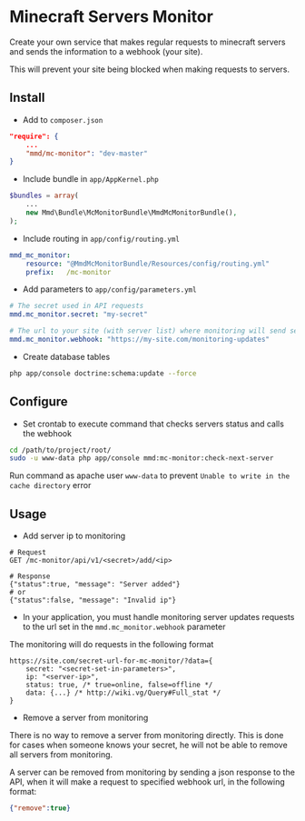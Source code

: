 # Minecraft Servers Monitor

Create your own service that makes regular requests to minecraft servers and sends the information to a webhook (your site).

This will prevent your site being blocked when making requests to servers.

## Install

* Add to `composer.json`

```json
"require": {
    ...
    "mmd/mc-monitor": "dev-master"
}
```

* Include bundle in `app/AppKernel.php`

```php
$bundles = array(
    ...
    new Mmd\Bundle\McMonitorBundle\MmdMcMonitorBundle(),
);
```

* Include routing in `app/config/routing.yml`

```yml
mmd_mc_monitor:
    resource: "@MmdMcMonitorBundle/Resources/config/routing.yml"
    prefix:   /mc-monitor
```

* Add parameters to `app/config/parameters.yml`

```yml
# The secret used in API requests
mmd.mc_monitor.secret: "my-secret"

# The url to your site (with server list) where monitoring will send servers status updates
mmd.mc_monitor.webhook: "https://my-site.com/monitoring-updates"
```

* Create database tables

```sh
php app/console doctrine:schema:update --force
```

## Configure

* Set crontab to execute command that checks servers status and calls the webhook

```sh
cd /path/to/project/root/
sudo -u www-data php app/console mmd:mc-monitor:check-next-server
```

Run command as apache user `www-data` to prevent `Unable to write in the cache directory` error

## Usage

* Add server ip to monitoring

```text
# Request
GET /mc-monitor/api/v1/<secret>/add/<ip>
```

```text
# Response
{"status":true, "message": "Server added"}
# or
{"status":false, "message": "Invalid ip"}
```

* In your application, you must handle monitoring server updates requests to the url set in the `mmd.mc_monitor.webhook` parameter

The monitoring will do requests in the following format

```text
https://site.com/secret-url-for-mc-monitor/?data={
    secret: "<secret-set-in-parameters>",
    ip: "<server-ip>",
    status: true, /* true=online, false=offline */
    data: {...} /* http://wiki.vg/Query#Full_stat */
}
```

* Remove a server from monitoring

There is no way to remove a server from monitoring directly.
This is done for cases when someone knows your secret,
he will not be able to remove all servers from monitoring.

A server can be removed from monitoring by sending a json response to the API,
when it will make a request to specified webhook url, in the following format:

```json
{"remove":true}
```
